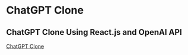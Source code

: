 # ChatGPT Clone
## ChatGPT Clone Using React.js and OpenAI API 
[ChatGPT Clone](https://chatgpt-clone.pages.dev/)
